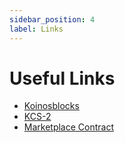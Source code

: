 ```yaml
---
sidebar_position: 4
label: Links
---
```

# Useful Links 

- [Koinosblocks](https://koinosblocks.com)
- [KCS-2](https://github.com/koinos/koinos-contract-standards/blob/master/KCSs/kcs-2.md)
- [Marketplace Contract](https://github.com/kollection-nft/marketplace)